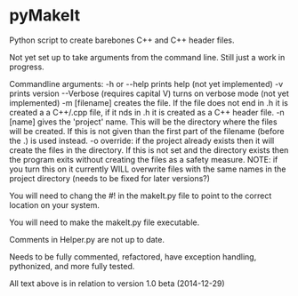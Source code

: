 pyMakeIt
========

Python script to create barebones C++ and C++ header files.  

Not yet set up to take arguments from the command line.
Still just a work in progress.

Commandline arguments:
-h or --help prints help (not yet implemented)
-v prints version
--Verbose (requires capital V) turns on verbose mode (not yet implemented)
-m [filename] creates the file.  If the file does not end in .h it is created a a C++/.cpp file, if it nds in .h it is created as a C++ header file.
-n [name] gives the 'project' name.  This will be the directory where the files will be created.  If this is not given than the first part of the filename (before the .) is used instead.
-o override: if the project already exists then it will create the files in the directory.  If this is not set and the directory exists then the program exits without creating the files as a safety measure.  NOTE: if you turn this on it currently WILL overwrite files with the same names in the project directory (needs to be fixed for later versions?)

You will need to chang the #! in the makeIt.py file to point to the correct location on your system.

You will need to make the makeIt.py file executable.

Comments in Helper.py are not up to date.

Needs to be fully commented, refactored, have exception handling, pythonized, and more fully tested.

All text above is in relation to version 1.0 beta (2014-12-29)
